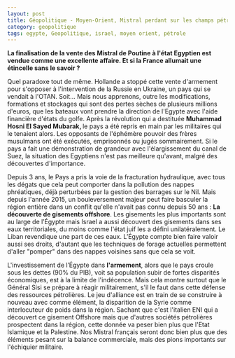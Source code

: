 ```yaml
---
layout: post
title: Géopolitique - Moyen-Orient, Mistral perdant sur les champs pétroliers
category: geopolitique
tags: egypte, Geopolitique, israel, moyen orient, pétrole
---
```

**La finalisation de la vente des Mistral de Poutine à l'état Egyptien est vendue comme une excellente affaire. Et si la France allumait une étincelle sans le savoir ?**

Quel paradoxe tout de même. Hollande a stoppé cette vente d'armement pour s'opposer à l'intervention de la Russie en Ukraine, un pays qui se vendait à l'OTAN. Soit... Mais nous apprenons, outre les modifications, formations et stockages qui sont des pertes sèches de plusieurs millions d'euros, que les bateaux vont prendre la direction de l'Egypte avec l'aide financière d'états du golfe. Après la révolution qui a destituée <b>Muhammad Hosni El Sayed Mubarak, </b>le pays a été repris en main par les militaires qui le tenaient alors. Les opposants de l'éphémère pouvoir des frères musulmans ont été exécutés, emprisonnés ou jugés sommairement. Si le pays a fait une démonstration de grandeur avec l'élargissement du canal de Suez, la situation des Egyptiens n'est pas meilleure qu'avant, malgré des découvertes d'importance.

Depuis 3 ans, le Pays a pris la voie de la fracturation hydraulique, avec tous les dégats que cela peut comporter dans la pollution des nappes phréatiques, déjà perturbées par la gestion des barrages sur le Nil. Mais depuis l'année 2015, un bouleversement majeur peut faire basculer la région entière dans un conflit qu'elle n'avait pas connu depuis 50 ans : **La découverte de gisements offshore**. Les gisements les plus importants sont au large de l’Égypte mais Israel a aussi découvert des gisements dans ses eaux territoriales, du moins comme l'état juif les a défini unilatéralement. Le Liban revendique une part de ces eaux. L’Égypte compte bien faire valoir aussi ses droits, d'autant que les techniques de forage actuelles permettent d'aller "pomper" dans des nappes voisines sans que cela se voit.

L'investissement de l’Égypte dans **l'armement**, alors que le pays croule sous les dettes (90% du PIB), voit sa population subir de fortes disparités économiques, est à la limite de l'indécence. Mais cela montre surtout que le Général Sisi se prépare à réagir militairement, s'il le faut dans cette défense des ressources pétrolières. Le jeu d'alliance est en train de se construire à nouveau avec comme élément, la disparition de la Syrie comme interlocuteur de poids dans la région. Sachant que c'est l'italien ENI qui a découvert ce gisement Offshore mais que d'autres sociétés pétrolières prospectent dans la région, cette donnée va peser bien plus que l'Etat Islamique et la Palestine. Nos Mistral français seront donc bien plus que des éléments pesant sur la balance commerciale, mais des pions importants sur l'échiquier militaire.

